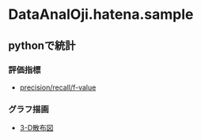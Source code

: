 # DataAnalOji.hatena.sample

## pythonで統計

### 評価指標
- [precision/recall/f-value](//python_samples/blog_precision_recall_f-value.ipynb)

### グラフ描画
- [3-D散布図](/python_samples/blog_plot_3-D_scatter_graph.ipynb)
